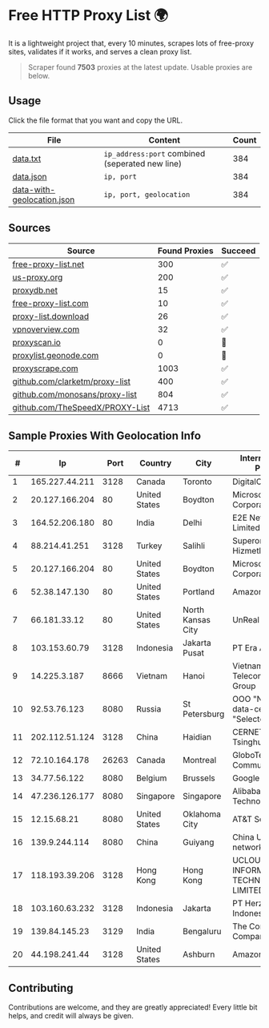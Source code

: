 
# Free HTTP Proxy List 🌍

It is a lightweight project that, every 10 minutes, scrapes lots of free-proxy sites, validates if it works, and serves a clean proxy list.


> Scraper found **7503** proxies at the latest update. Usable proxies are below.

## Usage

Click the file format that you want and copy the URL.


|File|Content|Count|
|----|-------|-----|
|[data.txt](https://raw.githubusercontent.com/themiralay/Proxy-List-World/master/data.txt)|`ip_address:port` combined (seperated new line)|384|
|[data.json](https://raw.githubusercontent.com/themiralay/Proxy-List-World/master/data.json)|`ip, port`|384|
|[data-with-geolocation.json](https://raw.githubusercontent.com/themiralay/Proxy-List-World/master/data-with-geolocation.json)|`ip, port, geolocation`|384|

## Sources

|Source|Found Proxies|Succeed|
|------|-------------|-------|
|[free-proxy-list.net](https://free-proxy-list.net)|300|✅|
|[us-proxy.org](https://www.us-proxy.org)|200|✅|
|[proxydb.net](http://proxydb.net)|15|✅|
|[free-proxy-list.com](https://free-proxy-list.com/?page=&port=&type%5B%5D=http&type%5B%5D=https&up_time=0&search=Search)|10|✅|
|[proxy-list.download](https://www.proxy-list.download/HTTP)|26|✅|
|[vpnoverview.com](https://vpnoverview.com/privacy/anonymous-browsing/free-proxy-servers)|32|✅|
|[proxyscan.io](https://www.proxyscan.io)|0|🚫|
|[proxylist.geonode.com](https://proxylist.geonode.com/api/proxy-list?limit=300&page=1&sort_by=lastChecked&sort_type=desc&protocols=http,https)|0|🚫|
|[proxyscrape.com](https://api.proxyscrape.com/v2/?request=displayproxies&protocol=http&timeout=10000&country=all&ssl=all&anonymity=all)|1003|✅|
|[github.com/clarketm/proxy-list](https://raw.githubusercontent.com/clarketm/proxy-list/master/proxy-list-raw.txt)|400|✅|
|[github.com/monosans/proxy-list](https://raw.githubusercontent.com/monosans/proxy-list/main/proxies/http.txt)|804|✅|
|[github.com/TheSpeedX/PROXY-List](https://raw.githubusercontent.com/TheSpeedX/PROXY-List/master/http.txt)|4713|✅|


## Sample Proxies With Geolocation Info

|#|Ip|Port|Country|City|Internet Service Provider|
|-|--|----|-------|----|-------------------------|
|1|165.227.44.211|3128|Canada|Toronto|DigitalOcean, LLC|
|2|20.127.166.204|80|United States|Boydton|Microsoft Corporation|
|3|164.52.206.180|80|India|Delhi|E2E Networks Limited|
|4|88.214.41.251|3128|Turkey|Salihli|Superonline Iletisim Hizmetleri A.S.|
|5|20.127.166.204|80|United States|Boydton|Microsoft Corporation|
|6|52.38.147.130|80|United States|Portland|Amazon.com, Inc.|
|7|66.181.33.12|80|United States|North Kansas City|UnReal Servers, LLC|
|8|103.153.60.79|3128|Indonesia|Jakarta Pusat|PT Era Awan Digital|
|9|14.225.3.187|8666|Vietnam|Hanoi|Vietnam Posts and Telecommunications Group|
|10|92.53.76.123|8080|Russia|St Petersburg|OOO "Network of data-centers "Selectel"|
|11|202.112.51.124|3128|China|Haidian|CERNET2 IX at Tsinghua University|
|12|72.10.164.178|26263|Canada|Montreal|GloboTech Communications|
|13|34.77.56.122|8080|Belgium|Brussels|Google LLC|
|14|47.236.126.177|8080|Singapore|Singapore|Alibaba (US) Technology Co., Ltd.|
|15|12.15.68.21|8080|United States|Oklahoma City|AT&T Services, Inc.|
|16|139.9.244.114|8080|China|Guiyang|China Unicom IP network|
|17|118.193.39.206|3128|Hong Kong|Hong Kong|UCLOUD INFORMATION TECHNOLOGY (HK) LIMITED|
|18|103.160.63.232|3128|Indonesia|Jakarta|PT Herza Digital Indonesia|
|19|139.84.145.23|3129|India|Bengaluru|The Constant Company, LLC|
|20|44.198.241.44|3128|United States|Ashburn|Amazon.com|



## Contributing

Contributions are welcome, and they are greatly appreciated! Every
little bit helps, and credit will always be given.


